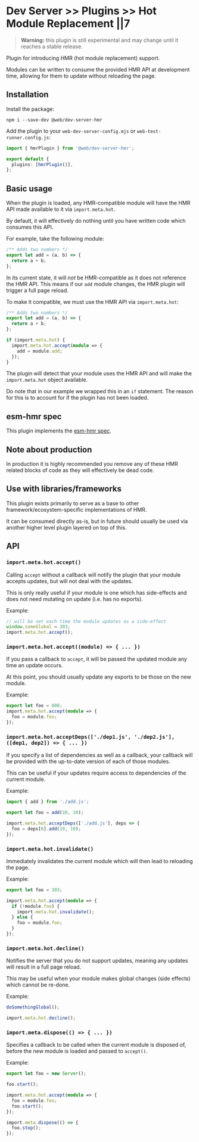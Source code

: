 # Dev Server >> Plugins >> Hot Module Replacement ||7

> **Warning:** this plugin is still experimental and may change until it
> reaches a stable release.

Plugin for introducing HMR (hot module replacement) support.

Modules can be written to consume the provided HMR API at development
time, allowing for them to update without reloading the page.

## Installation

Install the package:

```
npm i --save-dev @web/dev-server-hmr
```

Add the plugin to your `web-dev-server-config.mjs` or `web-test-runner.config.js`:

```ts
import { hmrPlugin } from '@web/dev-server-hmr';

export default {
  plugins: [hmrPlugin()],
};
```

## Basic usage

When the plugin is loaded, any HMR-compatible module will have the HMR API
made available to it via `import.meta.hot`.

By default, it will effectively do nothing until you have written code
which consumes this API.

For example, take the following module:

```ts
/** Adds two numbers */
export let add = (a, b) => {
  return a + b;
};
```

In its current state, it will _not_ be HMR-compatible as it does not reference
the HMR API. This means if our `add` module changes, the HMR plugin will
trigger a full page reload.

To make it compatible, we must use the HMR API via `import.meta.hot`:

```ts
/** Adds two numbers */
export let add = (a, b) => {
  return a + b;
};

if (import.meta.hot) {
  import.meta.hot.accept(module => {
    add = module.add;
  });
}
```

The plugin will detect that your module uses the HMR API and will make the
`import.meta.hot` object available.

Do note that in our example we wrapped this in an `if` statement. The reason
for this is to account for if the plugin has not been loaded.

## esm-hmr spec

This plugin implements the [esm-hmr spec](https://github.com/snowpackjs/esm-hmr).

## Note about production

In production it is highly recommended you remove any of these HMR related
blocks of code as they will effectively be dead code.

## Use with libraries/frameworks

This plugin exists primarily to serve as a base to other
framework/ecosystem-specific implementations of HMR.

It can be consumed directly as-is, but in future should usually be
used via another higher level plugin layered on top of this.

## API

### `import.meta.hot.accept()`

Calling `accept` without a callback will notify the plugin that your module
accepts updates, but will not deal with the updates.

This is only really useful if your module is one which has side-effects
and does not need mutating on update (i.e. has no exports).

Example:

```ts
// will be set each time the module updates as a side-effect
window.someGlobal = 303;
import.meta.hot.accept();
```

### `import.meta.hot.accept((module) => { ... })`

If you pass a callback to `accept`, it will be passed the updated module
any time an update occurs.

At this point, you should usually update any exports to be those on the
new module.

Example:

```ts
export let foo = 808;
import.meta.hot.accept(module => {
  foo = module.foo;
});
```

### `import.meta.hot.acceptDeps(['./dep1.js', './dep2.js'], ([dep1, dep2]) => { ... })`

If you specify a list of dependencies as well as a callback, your callback
will be provided with the up-to-date version of each of those modules.

This can be useful if your updates require access to dependencies of the
current module.

Example:

```ts
import { add } from './add.js';

export let foo = add(10, 10);

import.meta.hot.acceptDeps(['./add.js'], deps => {
  foo = deps[0].add(10, 10);
});
```

### `import.meta.hot.invalidate()`

Immediately invalidates the current module which will then lead to reloading
the page.

Example:

```ts
export let foo = 303;

import.meta.hot.accept(module => {
  if (!module.foo) {
    import.meta.hot.invalidate();
  } else {
    foo = module.foo;
  }
});
```

### `import.meta.hot.decline()`

Notifies the server that you do not support updates, meaning any updates
will result in a full page reload.

This may be useful when your module makes global changes (side effects) which
cannot be re-done.

Example:

```ts
doSomethingGlobal();

import.meta.hot.decline();
```

### `import.meta.dispose(() => { ... })`

Specifies a callback to be called when the current module is disposed of,
before the new module is loaded and passed to `accept()`.

Example:

```ts
export let foo = new Server();

foo.start();

import.meta.hot.accept(module => {
  foo = module.foo;
  foo.start();
});

import.meta.dispose(() => {
  foo.stop();
});
```
